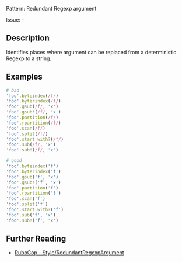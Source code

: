 Pattern: Redundant Regexp argument

Issue: -

## Description

Identifies places where argument can be replaced from
a deterministic Regexp to a string.

## Examples

```ruby
# bad
'foo'.byteindex(/f/)
'foo'.byterindex(/f/)
'foo'.gsub(/f/, 'x')
'foo'.gsub!(/f/, 'x')
'foo'.partition(/f/)
'foo'.rpartition(/f/)
'foo'.scan(/f/)
'foo'.split(/f/)
'foo'.start_with?(/f/)
'foo'.sub(/f/, 'x')
'foo'.sub!(/f/, 'x')

# good
'foo'.byteindex('f')
'foo'.byterindex('f')
'foo'.gsub('f', 'x')
'foo'.gsub!('f', 'x')
'foo'.partition('f')
'foo'.rpartition('f')
'foo'.scan('f')
'foo'.split('f')
'foo'.start_with?('f')
'foo'.sub('f', 'x')
'foo'.sub!('f', 'x')
```

## Further Reading

* [RuboCop - Style/RedundantRegexpArgument](https://docs.rubocop.org/rubocop/cops_style.html#styleredundantregexpargument)
